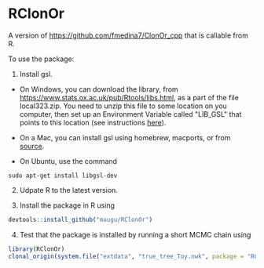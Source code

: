 # RClonOr
A version of https://github.com/fmedina7/ClonOr_cpp that is callable from R.

To use the package:

1. Install gsl.

- On Windows, you can download the library, from https://www.stats.ox.ac.uk/pub/Rtools/libs.html, as a part of the file local323.zip. You need to unzip this file to some location on you computer, then set up an Environment Variable called "LIB_GSL" that points to this location (see instructions [here](https://docs.oracle.com/en/database/oracle/machine-learning/oml4r/1.5.1/oread/creating-and-modifying-environment-variables-on-windows.html)).

- On a Mac, you can install gsl using homebrew, macports, or from [source](https://www.gnu.org/software/gsl/).

- On Ubuntu, use the command

```console
sudo apt-get install libgsl-dev
```

2. Udpate R to the latest version.

3. Install the package in R using

```R
devtools::install_github("maugu/RClonOr")
```

4. Test that the package is installed by running a short MCMC chain using

```R
library(RClonOr)
clonal_origin(system.file("extdata", "true_tree_Toy.nwk", package = "RClonOr"),system.file("extdata", "simulatedData_Toy.xmfa", package = "RClonOr"),"test_Toy.xml",a="1,1,1,2,2,1,1,1,0,0,0",x=0,y=5000,z=10,D=50,T=10,R=5,m="0.25,100,1")
```
